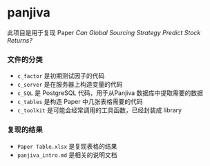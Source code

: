 # panjiva

此项目是用于复现 Paper *Can Global Sourcing Strategy Predict Stock Returns?*

### 文件的分类

* `c_factor` 是初期测试因子的代码
* `c_server` 是在服务器上构造变量的代码
* `c_SQL` 是 PostgreSQL 代码，用于从Panjiva 数据库中提取需要的数据
* `c_tables` 是构造 Paper 中几张表格需要的代码
* `c_toolkit` 是可能会经常调用的工具函数，已经封装成 library

### 复现的结果
* `Paper Table.xlsx` 是复现表格的结果
* `panjiva_intro.md` 是相关的说明文档

